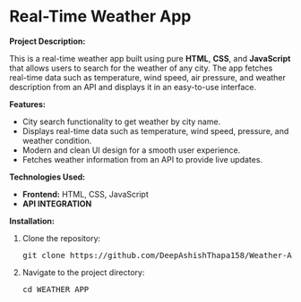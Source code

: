  <h1>Real-Time Weather App</h1>
  
  <p><strong>Project Description:</strong></p>
  <p>This is a real-time weather app built using pure <strong>HTML</strong>, <strong>CSS</strong>, and <strong>JavaScript</strong> that allows users to search for the weather of any city. The app fetches real-time data such as temperature, wind speed, air pressure, and weather description from an API and displays it in an easy-to-use interface.</p>

  <p><strong>Features:</strong></p>
  <ul>
    <li>City search functionality to get weather by city name.</li>
    <li>Displays real-time data such as temperature, wind speed, pressure, and weather condition.</li>
    <li>Modern and clean UI design for a smooth user experience.</li>
    <li>Fetches weather information from an API to provide live updates.</li>
  </ul>

   <p><strong>Technologies Used:</strong></p>
  <ul>
    <li><strong>Frontend:</strong> HTML, CSS, JavaScript</li>
    <li><strong>API INTEGRATION</strong></li>
  </ul>

  <p><strong>Installation:</strong></p>
  <ol>
    <li>Clone the repository:</li>
    <pre>git clone https://github.com/DeepAshishThapa158/Weather-App.git</pre>
    <li>Navigate to the project directory:</li>
    <pre>cd WEATHER APP</pre>
    
  </ol>